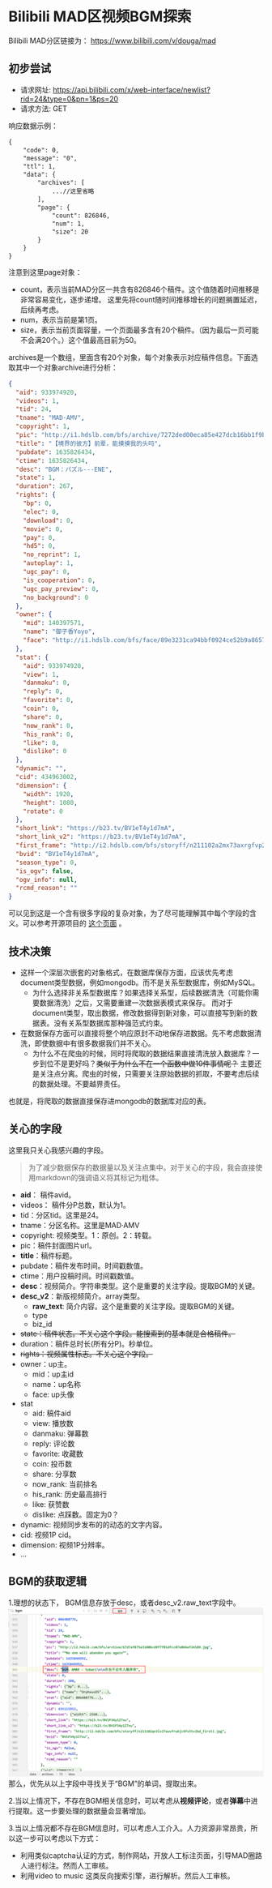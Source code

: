 # Bilibili MAD区视频BGM探索

Bilibili MAD分区链接为： https://www.bilibili.com/v/douga/mad

## 初步尝试

- 请求网址: https://api.bilibili.com/x/web-interface/newlist?rid=24&type=0&pn=1&ps=20
- 请求方法: GET

响应数据示例：

```
{
    "code": 0,
    "message": "0",
    "ttl": 1,
    "data": {
        "archives": [
            ...//这里省略
        ],
        "page": {
            "count": 826846,
            "num": 1,
            "size": 20
        }
    }
}
```

注意到这里page对象：

- count，表示当前MAD分区一共含有826846个稿件。这个值随着时间推移是非常容易变化，逐步递增。 
  这里先将count随时间推移增长的问题搁置延迟，后续再考虑。
- num，表示当前是第1页。
- size，表示当前页面容量，一个页面最多含有20个稿件。（因为最后一页可能不会满20个。）这个值最高目前为50。

archives是一个数组，里面含有20个对象，每个对象表示对应稿件信息。下面选取其中一个对象archive进行分析：

```json
{
  "aid": 933974920,
  "videos": 1,
  "tid": 24,
  "tname": "MAD·AMV",
  "copyright": 1,
  "pic": "http://i1.hdslb.com/bfs/archive/7272ded00eca85e427dcb16bb1f9bf968c1907a5.jpg",
  "title": "【境界的彼方】前辈，能摸摸我的头吗",
  "pubdate": 1635826434,
  "ctime": 1635826434,
  "desc": "BGM：パズル---ENE",
  "state": 1,
  "duration": 267,
  "rights": {
    "bp": 0,
    "elec": 0,
    "download": 0,
    "movie": 0,
    "pay": 0,
    "hd5": 0,
    "no_reprint": 1,
    "autoplay": 1,
    "ugc_pay": 0,
    "is_cooperation": 0,
    "ugc_pay_preview": 0,
    "no_background": 0
  },
  "owner": {
    "mid": 140397571,
    "name": "御子香Yoyo",
    "face": "http://i1.hdslb.com/bfs/face/89e3231ca94bbf0924ce52b9a8657616fca11463.jpg"
  },
  "stat": {
    "aid": 933974920,
    "view": 1,
    "danmaku": 0,
    "reply": 0,
    "favorite": 0,
    "coin": 0,
    "share": 0,
    "now_rank": 0,
    "his_rank": 0,
    "like": 0,
    "dislike": 0
  },
  "dynamic": "",
  "cid": 434963002,
  "dimension": {
    "width": 1920,
    "height": 1080,
    "rotate": 0
  },
  "short_link": "https://b23.tv/BV1eT4y1d7mA",
  "short_link_v2": "https://b23.tv/BV1eT4y1d7mA",
  "first_frame": "http://i2.hdslb.com/bfs/storyff/n211102a2mx73axrgfvp24pav18r39ik_firsti.jpg",
  "bvid": "BV1eT4y1d7mA",
  "season_type": 0,
  "is_ogv": false,
  "ogv_info": null,
  "rcmd_reason": ""
}
```

可以见到这是一个含有很多字段的复杂对象，为了尽可能理解其中每个字段的含义。可以参考开源项目的
[这个页面](https://github.com/SocialSisterYi/bilibili-API-collect/blob/master/video/info.md) 。

## 技术决策

- 这样一个深层次嵌套的对象格式，在数据库保存方面，应该优先考虑document类型数据，例如mongodb。而不是关系型数据库，例如MySQL。
    - 为什么选择非关系型数据库？如果选择关系型，后续数据清洗（可能你需要数据清洗）之后，又需要重建一次数据表模式来保存。
      而对于document类型，取出数据，修改数据得到新对象，可以直接写到新的数据表。没有关系型数据库那种强范式约束。
- 在数据保存方面可以直接将整个响应原封不动地保存进数据。先不考虑数据清洗，即使数据中有很多数据我们并不关心。
    - 为什么不在爬虫的时候，同时将爬取的数据结果直接清洗放入数据库？一步到位不是更好吗？~~类似于为什么不在一个函数中做10件事情呢？~~
      主要还是关注点分离。爬虫的时候，只需要关注原始数据的抓取，不要考虑后续的数据处理。不要越界责任。

也就是，将爬取的数据直接保存进mongodb的数据库对应的表。

## 关心的字段

这里我只关心我感兴趣的字段。
> 为了减少数据保存的数据量以及关注点集中。对于关心的字段，我会直接使用markdown的强调语义将其标记为粗体。

- **aid**： 稿件avid。
- videos： 稿件分P总数，默认为1。
- tid：分区tid。这里是24。
- tname：分区名称。这里是MAD·AMV
- copyright: 视频类型。1：原创。2：转载。
- pic：稿件封面图片url。
- **title**：稿件标题。
- pubdate：稿件发布时间。时间戳数值。
- ctime：用户投稿时间。时间戳数值。
- **desc**：视频简介。字符串类型。这个是重要的关注字段。提取BGM的关键。
- **desc_v2**：新版视频简介。array类型。
  - **raw_text**: 简介内容。这个是重要的关注字段。提取BGM的关键。
  - type 
  - biz_id
- ~~state：稿件状态。不关心这个字段。能搜索到的基本就是合格稿件。~~
- duration：稿件总时长(所有分P)。秒单位。
- ~~rights：视频属性标志。不关心这个字段。~~
- owner：up主。
    - mid：up主id
    - name：up名称
    - face: up头像
- stat
    - aid: 稿件aid
    - view: 播放数
    - danmaku: 弹幕数
    - reply: 评论数
    - favorite: 收藏数
    - coin: 投币数
    - share: 分享数
    - now_rank: 当前排名
    - his_rank: 历史最高排行
    - like: 获赞数
    - dislike: 点踩数。固定为0？
- dynamic: 视频同步发布的的动态的文字内容。
- cid: 视频1P cid。
- dimension: 视频1P分辨率。
- ...

## BGM的获取逻辑
1.理想的状态下， BGM信息存放于desc，或者desc_v2.raw_text字段中。
![](./assets/bgm-in-desc-field-example.png)
那么，优先从以上字段中寻找关于“BGM”的单词，提取出来。

2.当以上情况下，不存在BGM相关信息时，可以考虑从**视频评论**，或者**弹幕**中进行提取。这一步要处理的数据量会显著增加。

3.当以上情况都不存在BGM信息时，可以考虑人工介入。人力资源非常昂贵，所以这一步可以考虑以下方式：
  - 利用类似captcha认证的方式，制作网站，开放人工标注页面，引导MAD圈路人进行标注。然而人工审核。
  - 利用video to music 这类反向搜索引擎，进行解析。然后人工审核。
